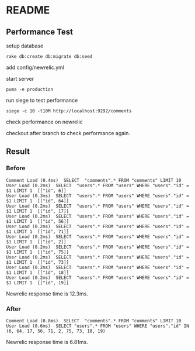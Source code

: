 # README

## Performance Test

setup database

```
rake db:create db:migrate db:seed
```

add config/newrelic.yml

start server

```
puma -e production
```

run siege to test performance

```
siege -c 10 -t10M http://localhost:9292/comments
```

check performance on newrelic

checkout after branch to check performance again.

## Result

### Before

```
Comment Load (0.4ms)  SELECT  "comments".* FROM "comments" LIMIT 10
User Load (0.2ms)  SELECT  "users".* FROM "users" WHERE "users"."id" = $1 LIMIT 1  [["id", 6]]
User Load (0.3ms)  SELECT  "users".* FROM "users" WHERE "users"."id" = $1 LIMIT 1  [["id", 64]]
User Load (0.2ms)  SELECT  "users".* FROM "users" WHERE "users"."id" = $1 LIMIT 1  [["id", 17]]
User Load (0.2ms)  SELECT  "users".* FROM "users" WHERE "users"."id" = $1 LIMIT 1  [["id", 56]]
User Load (0.2ms)  SELECT  "users".* FROM "users" WHERE "users"."id" = $1 LIMIT 1  [["id", 71]]
User Load (0.2ms)  SELECT  "users".* FROM "users" WHERE "users"."id" = $1 LIMIT 1  [["id", 2]]
User Load (0.2ms)  SELECT  "users".* FROM "users" WHERE "users"."id" = $1 LIMIT 1  [["id", 75]]
User Load (0.2ms)  SELECT  "users".* FROM "users" WHERE "users"."id" = $1 LIMIT 1  [["id", 73]]
User Load (0.2ms)  SELECT  "users".* FROM "users" WHERE "users"."id" = $1 LIMIT 1  [["id", 18]]
User Load (0.2ms)  SELECT  "users".* FROM "users" WHERE "users"."id" = $1 LIMIT 1  [["id", 19]]
```

Newrelic response time is 12.3ms.

### After

```
Comment Load (0.8ms)  SELECT  "comments".* FROM "comments" LIMIT 10
User Load (0.6ms)  SELECT "users".* FROM "users" WHERE "users"."id" IN (6, 64, 17, 56, 71, 2, 75, 73, 18, 19)
```

Newrelic response time is 6.81ms.

